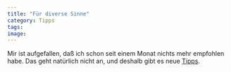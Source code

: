 ```yaml
---
title: "Für diverse Sinne"
category: Tipps
tags: 
image: 
---
```


Mir ist aufgefallen, daß ich schon seit einem Monat nichts mehr empfohlen habe. Das geht natürlich nicht an, und deshalb gibt es neue [Tipps](/category/tipps/).

